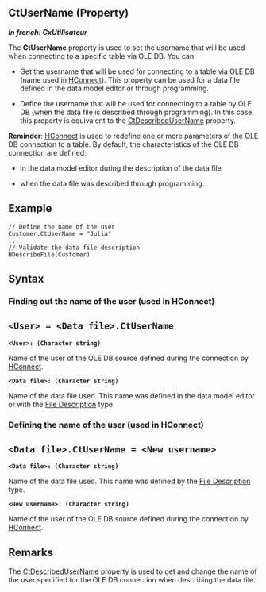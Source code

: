 


## CtUserName (Property)

***In french: CxUtilisateur***
	



<a name="XUse"></a>
<a name="Use"></a>
<a name="description"></a>
The **CtUserName** property is used to set the username that will be used when connecting to a specific table via OLE DB. You can:

- Get the username that will be used for connecting to a table via OLE DB (name used in [HConnect](../WDLang4/3044263.md)). This property can be used for a data file defined in the data model editor or through programming.

- Define the username that will be used for connecting to a table by OLE DB (when the data file is described through programming). In this case, this property is equivalent to the [CtDescribedUserName](../Proprietes/2512022.md) property. 




**Reminder**: [HConnect](../WDLang4/3044263.md) is used to redefine one or more parameters of the OLE DB connection to a table. By default, the characteristics of the OLE DB connection are defined:

- in the data model editor during the description of the data file, 

- when the data file was described through programming.



<a name="Example1"></a>
<a name="sample_code"></a>

## Example


```wl
// Define the name of the user
Customer.CtUserName = "Julia"
...
// Validate the data file description
HDescribeFile(Customer)
```

<a name="XSYNTAX"></a>
<a name="SYNTAX1"></a>

## Syntax

### Finding out the name of the user (used in HConnect)

`<User> = <Data file>.CtUserName`
---

**`<User>: (Character string)`**

Name of the user of the OLE DB source defined during the connection by [HConnect](../WDLang4/3044263.md).

**`<Data file>: (Character string)`**

Name of the data file used. This name was defined in the data model editor or with the [File Description](../WDLang4/1514065.md) type.  


<a name="SYNTAX2"></a>

### Defining the name of the user (used in HConnect)

`<Data file>.CtUserName = <New username>`
---

**`<Data file>: (Character string)`**

Name of the data file used. This name was defined by the [File Description](../WDLang4/1514065.md) type.

**`<New username>: (Character string)`**

Name of the user of the OLE DB source defined during the connection by [HConnect](../WDLang4/3044263.md).  



<a name="NOTE0"></a>
<a name="NOTE0_1"></a>

## Remarks
The [CtDescribedUserName](../Proprietes/2512022.md) property is used to get and change the name of the user specified for the OLE DB connection when describing the data file.


